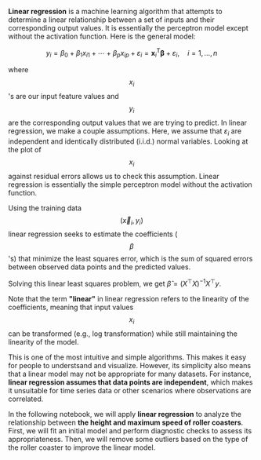 **Linear regression** is a machine learning algorithm that attempts to determine a linear relationship between a set of inputs and their corresponding output values. It is essentially the perceptron model except without the activation function. Here is the general model: 

$$
y_i = \beta_{0} + \beta_{1} x_{i1} + \cdots + \beta_{p} x_{ip} + \varepsilon_i
= \mathbf{x}^\mathsf{T}_i\boldsymbol\beta + \varepsilon_i, \quad i = 1, \ldots, n
$$

where $$x_{i}$$'s are our input feature values and $$y_{i}$$ are the corresponding output values that we are trying to predict. In linear regression, we make a couple assumptions. Here, we assume that $\varepsilon_i$ are independent and identically distributed (i.i.d.) normal variables. Looking at the plot of $$x_{i}$$ against residual errors allows us to check this assumption. Linear regression is essentially the simple perceptron model without the activation function.

Using the training data $$(\overrightarrow{x}_i, y_i)$$ linear regression seeks to estimate the coefficients ($$\beta$$'s) that minimize the least squares error, which is the sum of squared errors between observed data points and the predicted values.

Solving this linear least squares problem, we get $\hat{\beta} = (X^\top X)^{-1} X^\top y$.

Note that the term **"linear"** in linear regression refers to the linearity of the coefficients, meaning that input values $$x_{i}$$ can be transformed (e.g., log transformation) while still maintaining the linearity of the model. 

This is one of the most intuitive and simple algorithms. This makes it easy for people to understsand and visualize. However, its simplicity also means that a linear model may not be appropriate for many datasets. For instance, **linear regression assumes that data points are independent**, which makes it unsuitable for time series data or other scenarios where observations are correlated. 

In the following notebook, we will apply **linear regression** to analyze the relationship between **the height and maximum speed of roller coasters**. First, we will fit an initial model and perform diagnostic checks to assess its appropriateness. Then, we will remove some outliers based on the type of the roller coaster to improve the linear model. 
